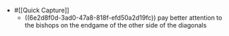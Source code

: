 - #[[Quick Capture]]
	 - ((6e2d8f0d-3ad0-47a8-818f-efd50a2d19fc)) pay better attention to the bishops on the endgame of the other side of the diagonals
